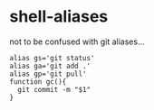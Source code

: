 # shell-aliases

not to be confused with git aliases...

```
alias gs='git status'
alias ga='git add .'
alias gp='git pull'
function gc(){
  git commit -m "$1"
}
```